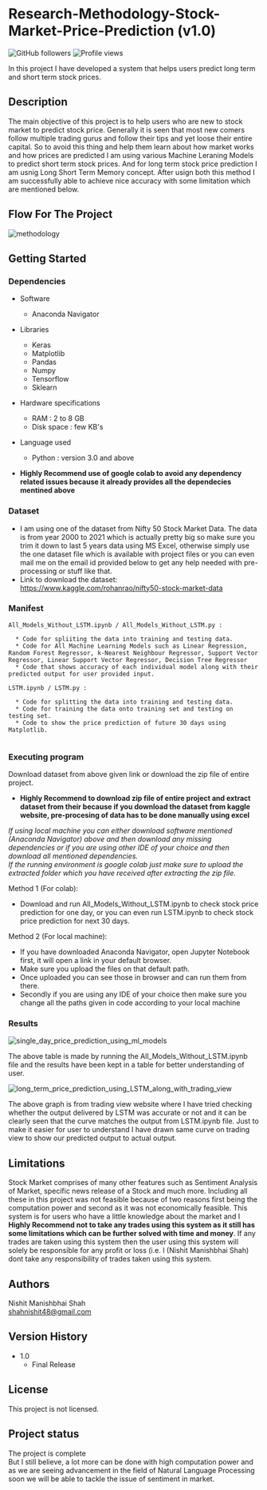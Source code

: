 # Research-Methodology-Stock-Market-Price-Prediction (v1.0)
![GitHub followers](https://img.shields.io/github/followers/nishitshahnz?style=social)
![Profile views](https://gpvc.arturio.dev/nishitshahnz)

In this project I have developed a system that helps users predict long term and short term stock prices.

## Description
The main objective of this project is to help users who are new to stock market to predict stock price. Generally it is seen that most new comers follow multiple trading gurus and follow their tips and yet loose their entire capital. So to avoid this thing and help them learn about how market works and how prices are predicted I am using various Machine Leraning Models to predict short term stock prices. And for long term stock price prediction I am usnig Long Short Term Memory concept. After usign both this method I am successfully able to achieve nice accuracy with some limitation which are mentioned below.


## Flow For The Project

![methodology](https://user-images.githubusercontent.com/42907233/129965202-71f1d11b-dbcb-4f66-9803-1d59a4aa0ef9.PNG)


## Getting Started

### Dependencies
* Software
  * Anaconda Navigator
* Libraries
  * Keras
  * Matplotlib
  * Pandas
  * Numpy
  * Tensorflow
  * Sklearn
* Hardware specifications
  * RAM : 2 to 8 GB
  * Disk space : few KB's
* Language used
  * Python : version 3.0 and above
  
* **Highly Recommend use of google colab to avoid any dependency related issues because it already provides all the dependecies mentined above**

### Dataset
* I am using one of the dataset from Nifty 50 Stock Market Data. The data is from year 2000 to 2021 which is actually pretty big so make sure you trim it down to last 5 years data using MS Excel, otherwise simply use the one dataset file which is available with project files or you can even mail me on the email id provided below to get any help needed with pre-processing or stuff like that. 
* Link to download the dataset: https://www.kaggle.com/rohanrao/nifty50-stock-market-data

### Manifest
```
All_Models_Without_LSTM.ipynb / All_Models_Without_LSTM.py :

  * Code for spliiting the data into training and testing data.
  * Code for All Machine Learning Models such as Linear Regression, Random Forest Regressor, k-Nearest Neighbour Regressor, Support Vector Regressor, Linear Support Vector Regressor, Decision Tree Regressor
  * Code that shows accuracy of each individual model along with their predicted output for user provided input.

LSTM.ipynb / LSTM.py :

  * Code for splitting the data into training and testing data.
  * Code for training the data onto training set and testing on testing set.
  * Code to show the price prediction of future 30 days using Matplotlib.
  
```

### Executing program

Download dataset from above given link or download the zip file of entire project.</br>

* **Highly Recommend  to download zip file of entire project and extract dataset from their because if you download the dataset from kaggle website, pre-procesing of data has to be done manually using excel**

*If using local machine you can either download software mentioned (Anaconda Navigator) above and then download any missing dependencies or if you are using other IDE of your choice and then download all mentioned dependencies.*</br>
*If the running environment is google colab just make sure to upload the extracted folder which you have received after extracting the zip file.*

Method 1 (For colab):
* Download and run All_Models_Without_LSTM.ipynb to check stock price prediction for one day, or you can even run LSTM.ipynb to check stock price prediction for next 30 days.

Method 2 (For local machine):
* If you have downloaded Anaconda Navigator, open Jupyter Notebook first, it will open a link in your default browser.
* Make sure you upload the files on that default path.
* Once uploaded you can see those in browser and can run them from there.
* Secondly if you are using any IDE of your choice then make sure you change all the paths given in code according to your local machine

### Results
![single_day_price_prediction_using_ml_models](https://user-images.githubusercontent.com/42907233/129986932-5d8e393c-3499-4915-8efa-e2e4e529680c.PNG)

The above table is made by running the All_Models_Without_LSTM.ipynb file and the results have been kept in a table for better understanding of user.

![long_term_price_prediction_using_LSTM_along_with_trading_view](https://user-images.githubusercontent.com/42907233/129986928-241cbf72-8372-490d-9e2c-e6f135a450a5.PNG)

The above graph is from trading view website where I have tried checking whether the output delivered by LSTM was accurate or not and it can be clearly seen that the curve matches the output from LSTM.ipynb file. Just to make it easier for user to understand I have drawn same curve on trading view to show our predicted output to actual output.

## Limitations
Stock Market comprises of many other features such as Sentiment Analysis of Market, specific news release of a Stock and much more. Including all these in this project was not feasible because of two reasons first being the computation power and second as it was not economically feasible.
This system is for users who have a little knowledge about the market and I **Highly Recommend not to take any trades using this system as it still has some limitations which can be further solved with time and money**. If any trades are taken using this system then the user using this system will solely be responsible for any profit or loss (i.e. I (Nishit Manishbhai Shah) dont take any responsibility of trades taken using this system.

## Authors
Nishit Manishbhai Shah<br/>
shahnishit48@gmail.com

## Version History
* 1.0
    * Final Release

## License
This project is not licensed.

## Project status
The project is complete</br>
But I still believe, a lot more can be done with high computation power and as we are seeing advancement in the field of Natural Language Processing soon we will be able to tackle the issue of sentiment in market.
